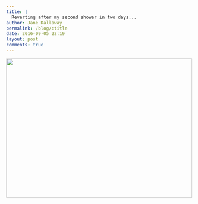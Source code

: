 ```yaml
---
title: |
  Reverting after my second shower in two days...
author: Jane Dallaway
permalink: /blog/:title
date: 2016-09-05 22:19
layout: post
comments: true
---
```


<div><a href="http://static.skitters.dallaway.com/tp_IMG_2066.JPG"><img src="http://static.skitters.dallaway.com/tp_thumb_IMG_2066.JPG" width="500" height="375"/></a></div>



  

      
